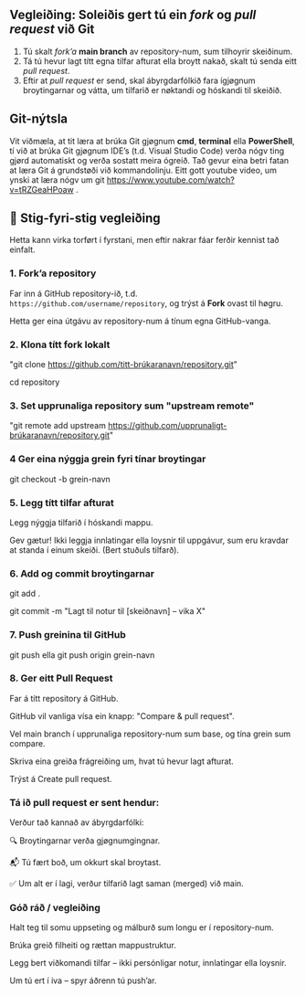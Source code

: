 ## Vegleiðing: Soleiðis gert tú ein *fork* og *pull request* við Git

1. Tú skalt *fork’a* **main branch** av repository-num, sum tilhoyrir skeiðinum.
2. Tá tú hevur lagt títt egna tilfar afturat ella broytt nakað, skalt tú senda eitt *pull request*.
3. Eftir at *pull request* er send, skal ábyrgdarfólkið fara ígjøgnum broytingarnar og vátta, um tilfarið er nøktandi og hóskandi til skeiðið. 

## Git-nýtsla
Vit viðmæla, at tit læra at brúka Git gjøgnum **cmd**, **terminal** ella **PowerShell**, tí við at brúka Git gjøgnum IDE’s (t.d. Visual Studio Code) verða nógv ting gjørd automatiskt og verða sostatt meira ógreið.
Tað gevur eina betri fatan at læra Git á grundstøði við kommandolinju. Eitt gott youtube video, um ynski at læra nógv um git https://www.youtube.com/watch?v=tRZGeaHPoaw .

## 🔧 Stig-fyri-stig vegleiðing
Hetta kann virka torført í fyrstani, men eftir nakrar fáar ferðir kennist tað einfalt.

### 1. Fork’a repository

Far inn á GitHub repository-ið, t.d. `https://github.com/username/repository`, og trýst á **Fork** ovast til høgru.  

Hetta ger eina útgávu av repository-num á tínum egna GitHub-vanga.

### 2. Klona títt fork lokalt

"git clone https://github.com/titt-brúkaranavn/repository.git"

cd repository


### 3. Set upprunaliga repository sum "upstream remote"
"git remote add upstream https://github.com/upprunaligt-brúkaranavn/repository.git"

### 4 Ger eina nýggja grein fyri tínar broytingar
git checkout -b grein-navn

### 5. Legg títt tilfar afturat
Legg nýggja tilfarið í hóskandi mappu.

Gev gætur! Ikki leggja innlatingar ella loysnir til uppgávur, sum eru kravdar at standa í einum skeiði. (Bert stuðuls tilfarð).

### 6. Add og commit broytingarnar
git add .

git commit -m "Lagt til notur til [skeiðnavn] – vika X"

### 7. Push greinina til GitHub
git push ella git push origin grein-navn

### 8. Ger eitt Pull Request
Far á títt repository á GitHub.

GitHub vil vanliga vísa ein knapp: "Compare & pull request".

Vel main branch í upprunaliga repository-num sum base, og tína grein sum compare.

Skriva eina greiða frágreiðing um, hvat tú hevur lagt afturat.

Trýst á Create pull request.

### Tá ið pull request er sent hendur:
Verður tað kannað av ábyrgdarfólki:

🔍 Broytingarnar verða gjøgnumgingnar.

📬 Tú fært boð, um okkurt skal broytast.

✅ Um alt er í lagi, verður tilfarið lagt saman (merged) við main.

### Góð ráð / vegleiðing
Halt teg til somu uppseting og málburð sum longu er í repository-num.

Brúka greið filheiti og rættan mappustruktur.

Legg bert viðkomandi tilfar – ikki persónligar notur, innlatingar ella loysnir.

Um tú ert í iva – spyr áðrenn tú push’ar.
